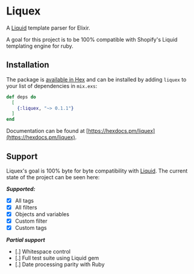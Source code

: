 # Liquex

A [Liquid](https://shopify.github.io/liquid/) template parser for Elixir.

A goal for this project is to be 100% compatible with Shopify's Liquid templating engine for ruby.

## Installation

The package is [available in Hex](https://hex.pm/docs/publish) and can be installed
by adding `liquex` to your list of dependencies in `mix.exs`:

```elixir
def deps do
  [
    {:liquex, "~> 0.1.1"}
  ]
end
```

Documentation can be found at [https://hexdocs.pm/liquex](https://hexdocs.pm/liquex).

## Support

Liquex's goal is 100% byte for byte compatibility with [Liquid](https://shopify.github.com/liquid/). The current
state of the project can be seen here:

**_Supported:_**

- [x] All tags
- [x] All filters
- [x] Objects and variables
- [x] Custom filter
- [x] Custom tags

**_Partial support_**

- [.] Whitespace control
- [.] Full test suite using Liquid gem
- [.] Date processing parity with Ruby
